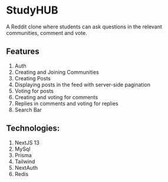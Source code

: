 # StudyHUB
A Reddit clone where students can ask questions in the relevant communities, comment and vote.

## Features
1. Auth
2. Creating and Joining Communities
3. Creating Posts
4. Displaying posts in the feed with server-side pagination
5. Voting for posts
6. Creating and voting for comments
7. Replies in comments and voting for replies
8. Search Bar
   
## Technologies:
1. NextJS 13
2. MySql
3. Prisma
4. Tailwind
5. NextAuth
6. Redis
